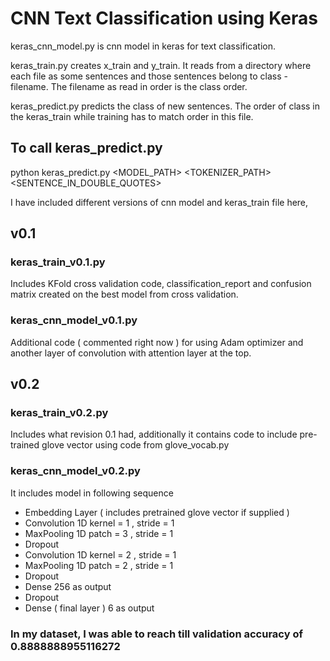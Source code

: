 
# CNN Text Classification using Keras

keras_cnn_model.py is cnn model in keras for text classification.

keras_train.py creates x_train and y_train. It reads from a directory where each file as some sentences and those sentences 
belong to class - filename. The filename as read in order is the class order.

keras_predict.py predicts the class of new sentences. The order of class in the keras_train while training has to match order in this file.

## To call keras_predict.py

python keras_predict.py <MODEL_PATH> <TOKENIZER_PATH> <SENTENCE_IN_DOUBLE_QUOTES>

I have included different versions of cnn model and keras_train file here,

## v0.1

### keras_train_v0.1.py

Includes KFold cross validation code, classification_report and confusion matrix created on the best model from cross validation.

### keras_cnn_model_v0.1.py

Additional code ( commented right now ) for using Adam optimizer and another layer of convolution with attention layer at the top.

## v0.2

### keras_train_v0.2.py 

Includes what revision 0.1 had, additionally it contains code to include pre-trained glove vector using code from glove_vocab.py

### keras_cnn_model_v0.2.py

It includes model in following sequence

- Embedding Layer ( includes pretrained glove vector if supplied )
- Convolution 1D  kernel = 1 , stride = 1
- MaxPooling 1D   patch = 3 , stride = 1
- Dropout
- Convolution 1D  kernel = 2 , stride = 1
- MaxPooling 1D   patch = 2 , stride = 1
- Dropout
- Dense           256 as output 
- Dropout
- Dense ( final layer ) 6 as output

### In my dataset, I was able to reach till validation accuracy of 0.8888888955116272

